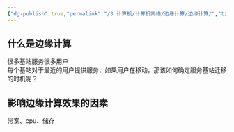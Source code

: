 ```yaml
---
{"dg-publish":true,"permalink":"/3 计算机/计算机网络/边缘计算/边缘计算/","title":"边缘计算"}
---
```



## 什么是边缘计算
很多基站服务很多用户  
每个基站对于最近的用户提供服务，如果用户在移动，那该如何确定服务基站迁移的时机呢？

## 影响边缘计算效果的因素
带宽、cpu、储存